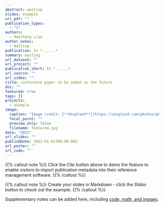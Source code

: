 ```yaml
---
abstract: waiting
slides: example
url_pdf: ""
publication_types:
  - "1"
authors:
  - Haocheng Liao
author_notes:
  - Waiting
publication: In *......*
summary: waiting
url_dataset: ""
url_project: ""
publication_short: In *......*
url_source: ""
url_video: ""
title: conference paper to be added in the future
doi: ""
featured: true
tags: []
projects:
  - example
image:
  caption: "Image credit: [**Unsplash**](https://unsplash.com/photos/pLCdAaMFLTE)"
  focal_point: ""
  preview_only: false
  filename: featured.jpg
date: "2022"
url_slides: ""
publishDate: 2023-01-01T00:00:00Z
url_poster: ""
url_code: ""
---
```


{{% callout note %}}
Click the *Cite* button above to demo the feature to enable visitors to import publication metadata into their reference management software.
{{% /callout %}}

{{% callout note %}}
Create your slides in Markdown - click the *Slides* button to check out the example.
{{% /callout %}}

Supplementary notes can be added here, including [code, math, and images](https://wowchemy.com/docs/writing-markdown-latex/).
